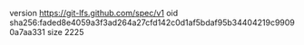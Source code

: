 version https://git-lfs.github.com/spec/v1
oid sha256:faded8e4059a3f3ad264a27cfd142c0d1af5bdaf95b34404219c99090a7aa331
size 2225
